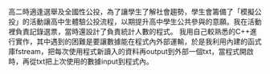 高二時適逢選舉及全國性公投，為了讓學生了解社會趨勢，學生會籌備了「模擬公投」的活動讓高中生體驗公投流程，以期提升高中學生公共參與的意願。我在活動裡負責記錄選票，當時還設計了負責統計人數的程式。
我用自己較熟悉的C++進行實作，其中遇到的困難是要讓數據能在程式內外部運輸，於是我利用內建的函式庫fstream，把每次使用程式新讀入的資料再output到外部一個txt，當程式開啟時，再從txt把上次使用的數據input到程式內。

